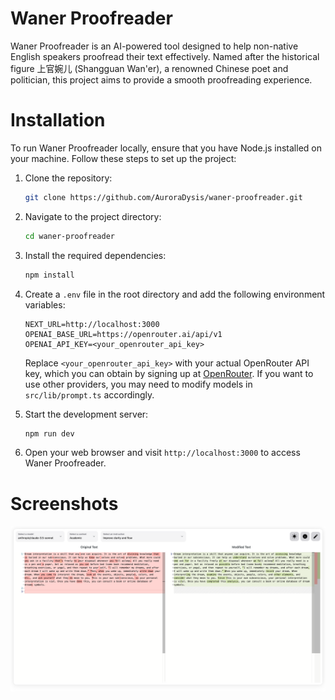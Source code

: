 # Waner Proofreader

Waner Proofreader is an AI-powered tool designed to help non-native English speakers proofread their text effectively. Named after the historical figure 上官婉儿 (Shangguan Wan'er), a renowned Chinese poet and politician, this project aims to provide a smooth proofreading experience.

# Installation

To run Waner Proofreader locally, ensure that you have Node.js installed on your machine. Follow these steps to set up the project:

1. Clone the repository:

   ```bash
   git clone https://github.com/AuroraDysis/waner-proofreader.git
   ```

2. Navigate to the project directory:

   ```bash
   cd waner-proofreader
   ```

3. Install the required dependencies:

   ```bash
   npm install
   ```

4. Create a `.env` file in the root directory and add the following environment variables:

   ```
   NEXT_URL=http://localhost:3000
   OPENAI_BASE_URL=https://openrouter.ai/api/v1
   OPENAI_API_KEY=<your_openrouter_api_key>
   ```

   Replace `<your_openrouter_api_key>` with your actual OpenRouter API key, which you can obtain by signing up at [OpenRouter](https://openrouter.ai/). If you want to use other providers, you may need to modify models in `src/lib/prompt.ts` accordingly.

5. Start the development server:

   ```bash
   npm run dev
   ```

6. Open your web browser and visit `http://localhost:3000` to access Waner Proofreader.

# Screenshots

![Waner Proofreader Screenshot](./screenshot.png)
